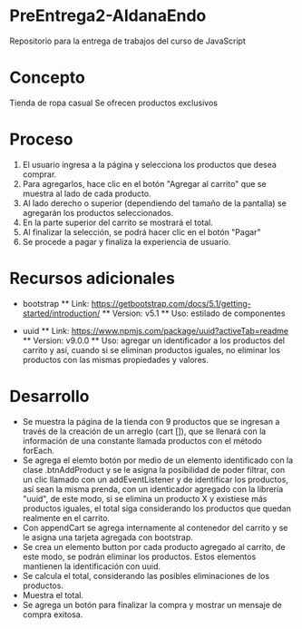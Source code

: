 # PreEntrega2-AldanaEndo

Repositorio para la entrega de trabajos del curso de JavaScript

# Concepto

Tienda de ropa casual
Se ofrecen productos exclusivos

# Proceso

1. El usuario ingresa a la página y selecciona los productos que desea comprar.
2. Para agregarlos, hace clic en el botón "Agregar al carrito" que se muestra al lado de cada producto.
3. Al lado derecho o superior (dependiendo del tamaño de la pantalla) se agregarán los productos seleccionados.
4. En la parte superior del carrito se mostrará el total.
5. Al finalizar la selección, se podrá hacer clic en el botón "Pagar"
6. Se procede a pagar y finaliza la experiencia de usuario.

# Recursos adicionales

- bootstrap
  ** Link: https://getbootstrap.com/docs/5.1/getting-started/introduction/
  ** Version: v5.1
  \*\* Uso: estilado de componentes

- uuid
  ** Link: https://www.npmjs.com/package/uuid?activeTab=readme
  ** Version: v9.0.0
  \*\* Uso: agregar un identificador a los productos del carrito y así, cuando si se eliminan productos iguales, no eliminar los productos con las mismas propiedades y valores.

# Desarrollo

- Se muestra la página de la tienda con 9 productos que se ingresan a través de la creación de un arreglo (cart []), que se llenará con la información de una constante llamada productos con el método forEach.
- Se agrega el elemto botón por medio de un elemento identificado con la clase .btnAddProduct y se le asigna la posibilidad de poder filtrar, con un clic llamado con un addEventListener y de identificar los productos, así sean la misma prenda, con un identicador agregado con la librería "uuid", de este modo, si se elimina un producto X y existiese más productos iguales, el total siga considerando los productos que quedan realmente en el carrito.
- Con appendCart se agrega internamente al contenedor del carrito y se le asigna una tarjeta agregada con bootstrap.
- Se crea un elemento button por cada producto agregado al carrito, de este modo, se podrán eliminar los productos. Estos elementos mantienen la identificación con uuid.
- Se calcula el total, considerando las posibles eliminaciones de los productos.
- Muestra el total.
- Se agrega un botón para finalizar la compra y mostrar un mensaje de compra exitosa.
